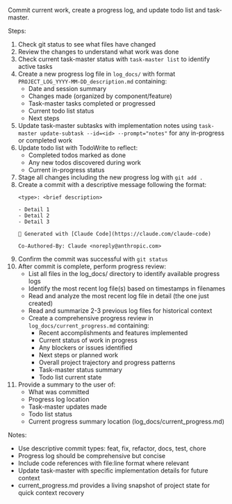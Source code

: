 Commit current work, create a progress log, and update todo list and task-master.

Steps:

1. Check git status to see what files have changed
2. Review the changes to understand what work was done
3. Check current task-master status with `task-master list` to identify active tasks
4. Create a new progress log file in `log_docs/` with format `PROJECT_LOG_YYYY-MM-DD_description.md` containing:
   - Date and session summary
   - Changes made (organized by component/feature)
   - Task-master tasks completed or progressed
   - Current todo list status
   - Next steps
5. Update task-master subtasks with implementation notes using `task-master update-subtask --id=<id> --prompt="notes"` for any in-progress or completed work
6. Update todo list with TodoWrite to reflect:
   - Completed todos marked as done
   - Any new todos discovered during work
   - Current in-progress status
7. Stage all changes including the new progress log with `git add .`
8. Create a commit with a descriptive message following the format:
   ```
   <type>: <brief description>

   - Detail 1
   - Detail 2
   - Detail 3

   🤖 Generated with [Claude Code](https://claude.com/claude-code)

   Co-Authored-By: Claude <noreply@anthropic.com>
   ```
9. Confirm the commit was successful with `git status`
10. After commit is complete, perform progress review:
    - List all files in the log_docs/ directory to identify available progress logs
    - Identify the most recent log file(s) based on timestamps in filenames
    - Read and analyze the most recent log file in detail (the one just created)
    - Read and summarize 2-3 previous log files for historical context
    - Create a comprehensive progress review in `log_docs/current_progress.md` containing:
      * Recent accomplishments and features implemented
      * Current status of work in progress
      * Any blockers or issues identified
      * Next steps or planned work
      * Overall project trajectory and progress patterns
      * Task-master status summary
      * Todo list current state
11. Provide a summary to the user of:
    - What was committed
    - Progress log location
    - Task-master updates made
    - Todo list status
    - Current progress summary location (log_docs/current_progress.md)

Notes:
- Use descriptive commit types: feat, fix, refactor, docs, test, chore
- Progress log should be comprehensive but concise
- Include code references with file:line format where relevant
- Update task-master with specific implementation details for future context
- current_progress.md provides a living snapshot of project state for quick context recovery
